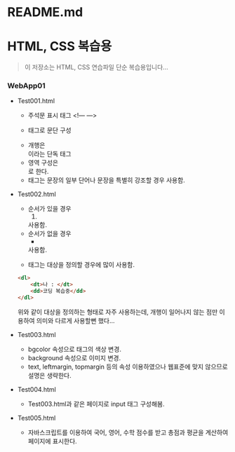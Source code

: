 # README.md

# HTML, CSS 복습용

> 이 저장소는 HTML, CSS 연습파일 단순 복습용입니다...

### WebApp01

- Test001.html
    - 주석문 표시 태그 <!— —>
    - <p> 태그로 문단 구성
    - 개행은 <br>이라는 단독 태그
    - 영역 구성은 <div> 로 한다.
    - <span> 태그는 문장의 일부 단어나 문장을 특별히 강조할 경우 사용함.
- Test002.html
    - 순서가 있을 경우 <ol><li></li></ol> 사용함.
    - 순서가 없을 경우 <ul><li></li></ul> 사용함.
    - <dl></dl> 태그는 대상을 정의할 경우에 많이 사용함.

    ```html
    <dl>
    	<dt>나 : </dt>
    	<dd>코딩 복습중</dd>
    </dl>
    ```

    위와 같이 대상을 정의하는 형태로 자주 사용하는데, 개행이 일어나지 않는 점만 이용하여 의미와 다르게 사용할뻔 했다...

- Test003.html
    - bgcolor 속성으로 <body> 태그의 색상 변경.
    - background 속성으로 이미지 변경.
    - text, leftmargin, topmargin 등의 속성 이용하였으나 웹표준에 맞지 않으므로 설명은 생략한다.
- Test004.html
    - Test003.html과 같은 페이지로 input 태그 구성해봄.
- Test005.html
    - 자바스크립트를 이용하여 국어, 영어, 수학 점수를 받고 총점과 평균을 계산하여 페이지에 표시한다.